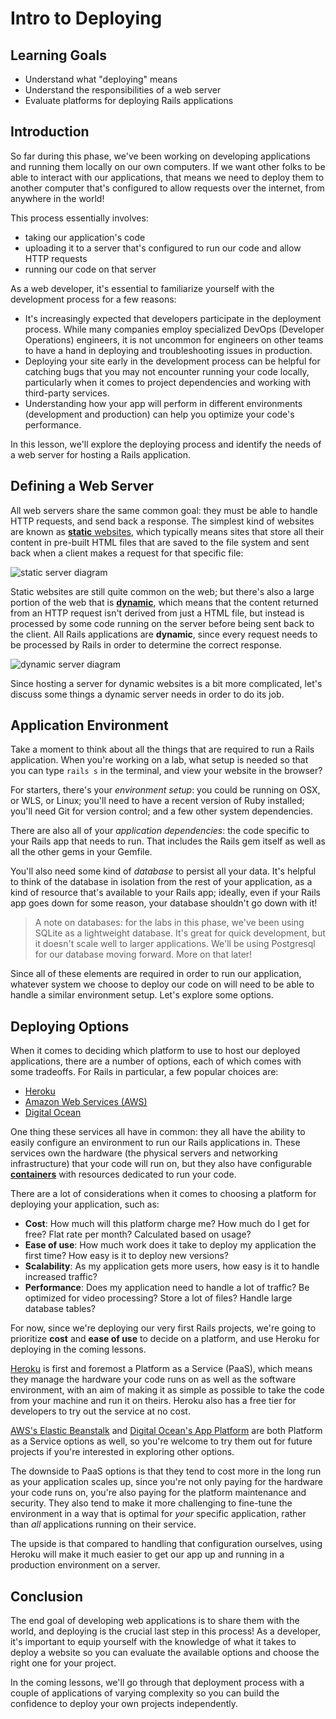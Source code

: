 # Intro to Deploying

## Learning Goals

- Understand what "deploying" means
- Understand the responsibilities of a web server
- Evaluate platforms for deploying Rails applications

## Introduction

So far during this phase, we've been working on developing applications and
running them locally on our own computers. If we want other folks to be able to
interact with our applications, that means we need to deploy them to another
computer that's configured to allow requests over the internet, from anywhere in
the world!

This process essentially involves:

- taking our application's code
- uploading it to a server that's configured to run our code and allow HTTP
  requests
- running our code on that server

As a web developer, it's essential to familiarize yourself with the development
process for a few reasons:

- It's increasingly expected that developers participate in the deployment
  process. While many companies employ specialized DevOps (Developer Operations)
  engineers, it is not uncommon for engineers on other teams to have a hand in
  deploying and troubleshooting issues in production.
- Deploying your site early in the development process can be helpful for
  catching bugs that you may not encounter running your code locally,
  particularly when it comes to project dependencies and working with
  third-party services.
- Understanding how your app will perform in different environments (development
  and production) can help you optimize your code's performance.

In this lesson, we'll explore the deploying process and identify the needs of a
web server for hosting a Rails application.

## Defining a Web Server

All web servers share the same common goal: they must be able to handle HTTP
requests, and send back a response. The simplest kind of websites are known as
[**static** websites][static web page], which typically means sites that store
all their content in pre-built HTML files that are saved to the file system and
sent back when a client makes a request for that specific file:

![static server diagram](https://curriculum-content.s3.amazonaws.com/phase-4/phase-4-intro-to-deploying/static-server.png)

[static web page]: https://en.wikipedia.org/wiki/Static_web_page

Static websites are still quite common on the web; but there's also a large portion
of the web that is [**dynamic**][dynamic web page], which means that the content
returned from an HTTP request isn't derived from just a HTML file, but instead is
processed by some code running on the server before being sent back to the client.
All Rails applications are **dynamic**, since every request needs to be processed
by Rails in order to determine the correct response.

[dynamic web page]: https://en.wikipedia.org/wiki/Dynamic_web_page

![dynamic server diagram](https://curriculum-content.s3.amazonaws.com/phase-4/phase-4-intro-to-deploying/dynamic-server.png)

Since hosting a server for dynamic websites is a bit more complicated, let's
discuss some things a dynamic server needs in order to do its job.

## Application Environment

Take a moment to think about all the things that are required to run a
Rails application. When you're working on a lab, what setup is needed so
that you can type `rails s` in the terminal, and view your website in the
browser?

For starters, there's your _environment setup_: you could be running on OSX, or
WLS, or Linux; you'll need to have a recent version of Ruby installed; you'll
need Git for version control; and a few other system dependencies.

There are also all of your _application dependencies_: the code specific to
your Rails app that needs to run. That includes the Rails gem itself as well
as all the other gems in your Gemfile.

You'll also need some kind of _database_ to persist all your data. It's helpful
to think of the database in isolation from the rest of your application, as a
kind of resource that's available to your Rails app; ideally, even if your Rails
app goes down for some reason, your database shouldn't go down with it!

> A note on databases: for the labs in this phase, we've been using SQLite as a
> lightweight database. It's great for quick development, but it doesn't scale
> well to larger applications. We'll be using Postgresql for our database moving
> forward. More on that later!

Since all of these elements are required in order to run our application,
whatever system we choose to deploy our code on will need to be able to handle a
similar environment setup. Let's explore some options.

## Deploying Options

When it comes to deciding which platform to use to host our deployed
applications, there are a number of options, each of which comes with some
tradeoffs. For Rails in particular, a few popular choices are:

- [Heroku][heroku]
- [Amazon Web Services (AWS)][aws]
- [Digital Ocean][digital ocean]

[heroku]: https://www.heroku.com/about
[aws]: https://aws.amazon.com/
[digital ocean]: https://www.digitalocean.com/

One thing these services all have in common: they all have the ability to easily
configure an environment to run our Rails applications in. These services own
the hardware (the physical servers and networking infrastructure) that your code
will run on, but they also have configurable [**containers**][containers] with
resources dedicated to run your code.

[containers]: https://en.wikipedia.org/wiki/OS-level_virtualization

There are a lot of considerations when it comes to choosing a platform for
deploying your application, such as:

- **Cost**: How much will this platform charge me? How much do I get for free?
  Flat rate per month? Calculated based on usage?
- **Ease of use**: How much work does it take to deploy my application the first
  time? How easy is it to deploy new versions?
- **Scalability**: As my application gets more users, how easy is it to handle
  increased traffic?
- **Performance**: Does my application need to handle a lot of traffic? Be optimized
  for video processing? Store a lot of files? Handle large database tables?

For now, since we're deploying our very first Rails projects, we're going to
prioritize **cost** and **ease of use** to decide on a platform, and use Heroku
for deploying in the coming lessons.

[Heroku][heroku] is first and foremost a Platform as a Service (PaaS), which
means they manage the hardware your code runs on as well as the software
environment, with an aim of making it as simple as possible to take the code
from your machine and run it on theirs. Heroku also has a free tier for
developers to try out the service at no cost.

[AWS's Elastic Beanstalk][elastic beanstalk] and
[Digital Ocean's App Platform][app platform] are both Platform as a Service
options as well, so you're welcome to try them out for future projects if you're
interested in exploring other options.

[elastic beanstalk]: https://docs.aws.amazon.com/elasticbeanstalk/latest/dg/ruby-rails-tutorial.html
[app platform]: https://docs.digitalocean.com/products/app-platform/languages-frameworks/ruby-on-rails/

The downside to PaaS options is that they tend to cost more in the long run as
your application scales up, since you're not only paying for the hardware your
code runs on, you're also paying for the platform maintenance and security. They
also tend to make it more challenging to fine-tune the environment in a way that
is optimal for _your_ specific application, rather than _all_ applications
running on their service.

The upside is that compared to handling that configuration ourselves, using Heroku
will make it much easier to get our app up and running in a production environment
on a server.

## Conclusion

The end goal of developing web applications is to share them with the world, and
deploying is the crucial last step in this process! As a developer, it's
important to equip yourself with the knowledge of what it takes to deploy a
website so you can evaluate the available options and choose the right one for
your project.

In the coming lessons, we'll go through that deployment process with a couple of
applications of varying complexity so you can build the confidence to deploy your
own projects independently.
